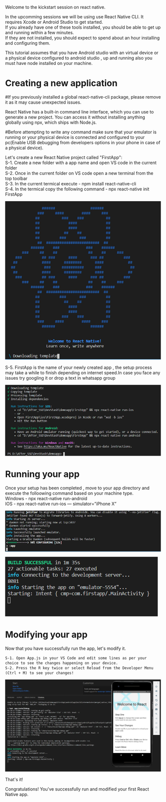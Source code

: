 Welcome to the kickstart session on react native.

In the upcomming sessions we will be using use React Native CLI. It requires Xcode or Android Studio to get started.  
If you already have one of these tools installed, you should be able to get up and running within a few minutes.  
If they are not installed, you should expect to spend about an hour installing and configuring them.  

This tutorial assumes that you have Android studio with an virtual device or a physical device configured to android studio , up and running also you must have node installed on your machine.  

# Creating a new application

#If you previously installed a global react-native-cli package, please remove it as it may cause unexpected issues.  

React Native has a built-in command line interface, which you can use to generate a new project. You can access it without installing anything globally using npx, which ships with Node.js.  

#Before attempting to write any command make sure that your emulator is running or your physical device is connected and configured to your pc(Enable USB debugging from developers options in your phone in case of a physical device).  

Let's create a new React Native project called "FirstApp":  
S-1. Create a new folder with a app name and open VS code in the current folder  
S-2. Once in the current folder on VS code open a new terminal from the top toolbar  
S-3. In the current termical execute - npm install react-native-cli  
S-4. In the termical copy the following command - npx react-native init FirstApp  

![](IMAGES/I-1.JPG)  

S-5. FirstApp is the name of your newly created app , the setup process may take a while to finish depending on internet speed.In case you face any issues try googling  it or drop a text in whatsapp group  
  
![](IMAGES/i-3.JPG)  

# Running your app
Once your setup has been completed , move to your app directory and execute the folloowing command based on your machine type.  
 Windows - npx react-native run-android  
 IOS - npx react-native run-ios — simulator=”iPhone X”  
 
 ![](IMAGES/i-2.JPG)  
 
 ![](IMAGES/i-4.JPG)  

# Modifying your app 

Now that you have successfully run the app, let's modify it.  

    S-1. Open App.js in your VS Code and edit some lines as per your choice to see the changes happening on your device.  
    S-2. Press the R key twice or select Reload from the Developer Menu (Ctrl + M) to see your changes!  

![](IMAGES/i-5.JPG)

That's it!  

Congratulations! You've successfully run and modified your first React Native app.  





